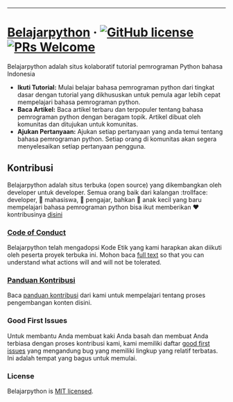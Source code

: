 -----------------

# [Belajarpython](https://www.belajarpython.com/) &middot; [![GitHub license](https://img.shields.io/badge/license-MIT-blue.svg)](https://github.com/belajarpythoncom/belajarpython.com/blob/master/LICENSE)  [![PRs Welcome](https://img.shields.io/badge/PRs-welcome-brightgreen.svg)](https://belajarpython.com/contribute)

Belajarpython adalah situs kolaboratif tutorial pemrograman Python bahasa Indonesia

* **Ikuti Tutorial:** Mulai belajar bahasa pemrograman python dari tingkat dasar dengan tutorial yang dikhususkan untuk pemula agar lebih cepat mempelajari bahasa pemrograman python.
* **Baca Artikel:** Baca artikel terbaru dan terpopuler tentang bahasa pemrograman python dengan beragam topik. Artikel dibuat oleh komunitas dan ditujukan untuk komunitas.
* **Ajukan Pertanyaan:** Ajukan setiap pertanyaan yang anda temui tentang bahasa pemrograman python. Setiap orang di komunitas akan segera menyelesaikan setiap pertanyaan pengguna.


## Kontribusi

Belajarpython adalah situs terbuka (open source) yang dikembangkan oleh developer untuk developer. Semua orang baik dari kalangan :trollface: developer, :man: mahasiswa, :older_woman: pengajar, bahkan :baby: anak kecil yang baru mempelajari bahasa pemrograman python bisa ikut memberikan :heart: kontribusinya [disini](https://github.com/belajarpythoncom/belajarpython.com/blob/master/CONTRIBUTING.md)

### [Code of Conduct](https://belajarpython.com/docs/codeofconduct)

Belajarpython telah mengadopsi Kode Etik yang kami harapkan akan diikuti oleh peserta proyek terbuka ini. Mohon baca [full text](https://github.com/belajarpythoncom/belajarpython.com/blob/master/CODE_OF_CONDUCT.md) so that you can understand what actions will and will not be tolerated.

### [Panduan Kontribusi](https://belajarpython.com/contribute)

Baca [panduan kontribusi](https://belajarpython.com/contribute) dari kami untuk mempelajari tentang proses pengembangan konten disini.

### Good First Issues

Untuk membantu Anda membuat kaki Anda basah dan membuat Anda terbiasa dengan proses kontribusi kami, kami memiliki daftar [good first issues](https://github.com/belajarpythoncom/belajarpython.com/issues) yang mengandung bug yang memiliki lingkup yang relatif terbatas. Ini adalah tempat yang bagus untuk memulai.

### License

Belajarpython is [MIT licensed](./LICENSE).
